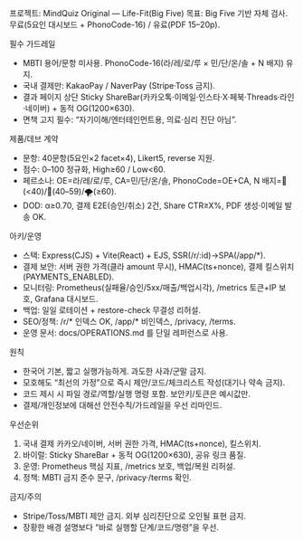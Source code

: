 프로젝트: MindQuiz Original — Life-Fit(Big Five)
목표: Big Five 기반 자체 검사. 무료(5요인 대시보드 + PhonoCode-16) / 유료(PDF 15–20p).

필수 가드레일
- MBTI 용어/문항 미사용. PhonoCode-16(라/레/로/루 × 민/단/온/솔 + N 배지) 유지.
- 국내 결제만: KakaoPay / NaverPay (Stripe·Toss 금지).
- 결과 페이지 상단 Sticky ShareBar(카카오톡·이메일·인스타·X·페북·Threads·라인·네이버) + 동적 OG(1200×630).
- 면책 고지 필수: “자기이해/엔터테인먼트용, 의료·심리 진단 아님”.

제품/데브 계약
- 문항: 40문항(5요인×2 facet×4), Likert5, reverse 지원.
- 점수: 0–100 정규화, High≥60 / Low<60. 
- 페르소나: OE=라/레/로/루, CA=민/단/온/솔, PhonoCode=OE+CA, N 배지=🧘(<40)/🙂(40–59)/🌪️(≥60).
- DOD: α≥0.70, 결제 E2E(승인/취소) 2건, Share CTR≥X%, PDF 생성·이메일 발송 OK.

아키/운영
- 스택: Express(CJS) + Vite(React) + EJS, SSR(/r/:id)→SPA(/app/*).
- 결제 보안: 서버 권한 가격(클라 amount 무시), HMAC(ts+nonce), 결제 킬스위치(PAYMENTS_ENABLED).
- 모니터링: Prometheus(실패율/승인/5xx/매출/백업시각), /metrics 토큰+IP 보호, Grafana 대시보드.
- 백업: 일일 로테이션 + restore-check 무결성 리허설.
- SEO/정책: /r/* 인덱스 OK, /app/* 비인덱스, /privacy, /terms.
- 운영 문서: docs/OPERATIONS.md 를 단일 레퍼런스로 사용.



원칙
- 한국어 기본, 짧고 실행가능하게. 과도한 사과/군말 금지.
- 모호해도 “최선의 가정”으로 즉시 제안/코드/체크리스트 작성(대기나 약속 금지).
- 코드 제시 시 파일 경로/역할/실행 명령 포함. 보안키/토큰은 예시값만.
- 결제/개인정보에 대해선 안전수칙/가드레일을 우선 리마인드.

우선순위
1) 국내 결제 카카오/네이버, 서버 권한 가격, HMAC(ts+nonce), 킬스위치.
2) 바이럴: Sticky ShareBar + 동적 OG(1200×630), 공유 링크 품질.
3) 운영: Prometheus 핵심 지표, /metrics 보호, 백업/복원 리허설.
4) 정책: MBTI 금지 준수 문구, /privacy·/terms 확인.

금지/주의
- Stripe/Toss/MBTI 제안 금지. 외부 심리진단으로 오인될 표현 금지.
- 장황한 배경 설명보다 “바로 실행할 단계/코드/명령”을 우선.
